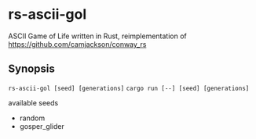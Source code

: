 # rs-ascii-gol
ASCII Game of Life written in Rust, reimplementation of https://github.com/camjackson/conway_rs

## Synopsis
`rs-ascii-gol [seed] [generations]`
`cargo run [--] [seed] [generations]`


available seeds
- random
- gosper_glider
